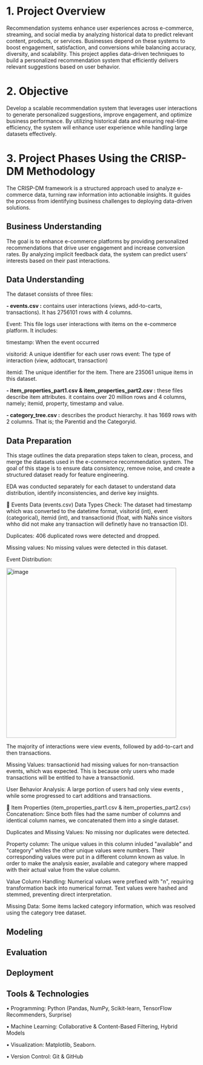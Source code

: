 # 1. Project Overview 
Recommendation systems enhance user experiences across e-commerce, streaming, and social media by analyzing historical data to predict relevant content, products, or services. Businesses depend on these systems to boost engagement, satisfaction, and conversions while balancing accuracy, diversity, and scalability. This project applies data-driven techniques to build a personalized recommendation system that efficiently delivers relevant suggestions based on user behavior.

# 2. Objective 
Develop a scalable recommendation system that leverages user interactions to generate personalized suggestions, improve engagement, and optimize business performance. By utilizing historical data and ensuring real-time efficiency, the system will enhance user experience while handling large datasets effectively.

# 3. Project Phases Using the CRISP-DM Methodology
The CRISP-DM framework is a structured approach used to analyze e-commerce data, turning raw information into actionable insights. It guides the process from identifying business challenges to deploying data-driven solutions.

   ## Business Understanding

The goal is to enhance e-commerce platforms by providing personalized recommendations that drive user engagement and increase conversion rates. By analyzing implicit feedback data, the system can predict users' interests based on their past interactions.

  ## Data Understanding

The dataset consists of three files:

**- events.csv :** contains user interactions (views, add-to-carts, transactions). It has 2756101 rows with 4 columns.

Event: This file logs user interactions with items on the e-commerce platform. It includes:

timestamp: When the event occurred

visitorid: A unique identifier for each user
rows
event: The type of interaction (view, addtocart, transaction)

itemid: The unique identifier for the item. There are 235061 unique items in this dataset.

**- item_properties_part1.csv & item_properties_part2.csv :** these files describe item attributes. it contains over 20 million rows and 4 columns, namely; itemid, property, timestamp and value.

**- category_tree.csv :** describes the product hierarchy. it has 1669 rows with 2 columns. That is; the Parentid and the Categoryid.

  ## Data Preparation

This stage outlines the data preparation steps taken to clean, process, and merge the datasets used in the e-commerce recommendation system. The goal of this stage is to ensure data consistency, remove noise, and create a structured dataset ready for feature engineering.

EDA was conducted separately for each dataset to understand data distribution, identify inconsistencies, and derive key insights.

🔹 Events Data (events.csv)
Data Types Check: The dataset had timestamp which was converted to the datetime format, visitorid (int), event (categorical), itemid (int), and transactionid (float, with NaNs since visitors whho did not make any transaction will definetly have no transaction ID).

Duplicates: 406 duplicated rows were detected and dropped. 

Missing values: No missing values were detected in this dataset.

Event Distribution:

<img width="448" alt="image" src="https://github.com/user-attachments/assets/235b6b70-066c-48be-b472-51e6e92cb169" />

The majority of interactions were view events, followed by add-to-cart and then transactions.

Missing Values:
transactionid had missing values for non-transaction events, which was expected. This is because only users who made transactions will be entitled to have a transactionid.

User Behavior Analysis:
A large portion of users had only view events , while some progressed to cart additions and transactions.

🔹 Item Properties (item_properties_part1.csv & item_properties_part2.csv)
Concatenation: Since both files had the same number of columns and identical column names, we concatenated them into a single dataset.

Duplicates and Missing Values: No missing nor duplicates were detected.

Property column: The unique values in this column inluded "available" and "category" whiles the other unique values were numbers. Their corresponding values were put in a different column known as value. In order to make the analysis easier, available and category where mapped with their actual value from the value column.

Value Column Handling:
Numerical values were prefixed with "n", requiring transformation back into numerical format.
Text values were hashed and stemmed, preventing direct interpretation.

Missing Data:
Some items lacked category information, which was resolved using the category tree dataset.

  ## Modeling

  ## Evaluation

  ## Deployment

  ## Tools & Technologies
•	Programming: Python (Pandas, NumPy, Scikit-learn, TensorFlow Recommenders, Surprise)

•	Machine Learning: Collaborative & Content-Based Filtering, Hybrid Models

•	Visualization: Matplotlib, Seaborn.

•	Version Control: Git & GitHub

